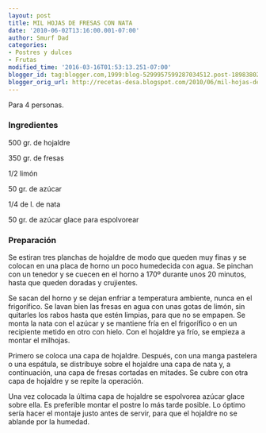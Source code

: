 ```yaml
---
layout: post
title: MIL HOJAS DE FRESAS CON NATA
date: '2010-06-02T13:16:00.001-07:00'
author: Smurf Dad
categories:
- Postres y dulces
- Frutas
modified_time: '2016-03-16T01:53:13.251-07:00'
blogger_id: tag:blogger.com,1999:blog-5299957599287034512.post-1898380209883932331
blogger_orig_url: http://recetas-desa.blogspot.com/2010/06/mil-hojas-de-fresas-con-nata.html
---
```


Para 4 personas.

<h3>Ingredientes</h3>
500 gr. de hojaldre

350 gr. de fresas

1/2 limón

50 gr. de azúcar

1/4 de l. de nata

50 gr. de azúcar glace para espolvorear



<h3>Preparación</h3>
Se estiran tres planchas de hojaldre de modo que queden muy finas y se colocan en una placa de horno un poco humedecida con agua. Se pinchan con un tenedor y se cuecen en el horno a 170º durante unos 20 minutos, hasta que queden doradas y crujientes.

Se sacan del horno y se dejan enfriar a temperatura ambiente, nunca en el frigorífico. Se lavan bien las fresas en agua con unas gotas de limón, sin quitarles los rabos hasta que estén limpias, para que no se empapen. Se monta la nata con el azúcar y se mantiene fría en el frigorífico o en un recipiente metido en otro con hielo. Con el hojaldre ya frío, se empieza a montar el milhojas.

Primero se coloca una capa de hojaldre. Después, con una manga pastelera o una espátula, se distribuye sobre el hojaldre una capa de nata y, a continuación, una capa de fresas cortadas en mitades. Se cubre con otra capa de hojaldre y se repite la operación.

Una vez colocada la última capa de hojaldre se espolvorea azúcar glace sobre ella. Es preferible montar el postre lo más tarde posible. Lo óptimo sería hacer el montaje justo antes de servir, para que el hojaldre no se ablande por la humedad.